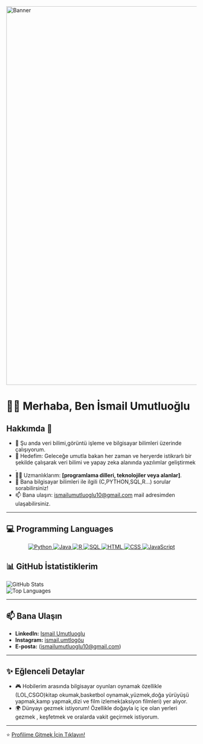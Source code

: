 <img src="https://github.com/user-attachments/assets/60195ffb-560f-40ff-a656-9b0795babf4a" alt="Banner" width="1000"/>

# 🙋‍♂️ Merhaba, Ben İsmail Umutluoğlu

## Hakkımda 🚀

- 🌱 Şu anda veri bilimi,görüntü işleme ve bilgisayar bilimleri üzerinde çalışıyorum.  
- 🎯 Hedefim: Geleceğe umutla bakan her zaman ve heryerde istikrarlı bir şekilde çalışarak veri bilimi ve yapay zeka alanında yazılımlar geliştirmek .  
- 🧑‍💻 Uzmanlıklarım: **[programlama dilleri, teknolojiler veya alanlar]**.  
- 💬 Bana bilgisayar bilimleri ile ilgili (C,PYTHON,SQL,R...)  sorular sorabilirsiniz!  
- 📫 Bana ulaşın: ismailumutluoglu10@gmail.com mail adresimden ulaşabilirsiniz. 

---



## 💻 Programming Languages

<p align="center">
    <a href="https://www.python.org/" target="_blank">
        <img src="https://img.shields.io/badge/Python-3776AB?style=for-the-badge&logo=python&logoColor=white" alt="Python" />
    </a>
    <a href="https://www.java.com/" target="_blank">
        <img src="https://img.shields.io/badge/Java-007396?style=for-the-badge&logo=java&logoColor=white" alt="Java" />
    </a>
    <a href="https://www.r-project.org/" target="_blank">
        <img src="https://img.shields.io/badge/R-276DC3?style=for-the-badge&logo=r&logoColor=white" alt="R" />
    </a>
    <a href="https://www.mysql.com/" target="_blank">
        <img src="https://img.shields.io/badge/SQL-4479A1?style=for-the-badge&logo=mysql&logoColor=white" alt="SQL" />
    </a>
    <a href="https://developer.mozilla.org/en-US/docs/Web/HTML" target="_blank">
        <img src="https://img.shields.io/badge/HTML5-E34F26?style=for-the-badge&logo=html5&logoColor=white" alt="HTML" />
    </a>
    <a href="https://developer.mozilla.org/en-US/docs/Web/CSS" target="_blank">
        <img src="https://img.shields.io/badge/CSS3-1572B6?style=for-the-badge&logo=css3&logoColor=white" alt="CSS" />
    </a>
    <a href="https://developer.mozilla.org/en-US/docs/Web/JavaScript" target="_blank">
        <img src="https://img.shields.io/badge/JavaScript-F7DF1E?style=for-the-badge&logo=javascript&logoColor=black" alt="JavaScript" />
    </a>
</p>




## 📊 GitHub İstatistiklerim

![GitHub Stats](https://github-readme-stats.vercel.app/api?username=kullaniciadi&show_icons=true&theme=radical)  
![Top Languages](https://github-readme-stats.vercel.app/api/top-langs/?username=kullaniciadi&layout=compact&theme=radical)

---

## 📫 Bana Ulaşın

- **LinkedIn:** [Ismail Umutluoglu](https://linkedin.com/in/IsmailUmutluoglu)  
- **Instagram:** [ismail.umtlogöu](https://instagram.com/ismail.umtloglu)  
- **E-posta:** (ismailumutluoglu10@gmail.com)

---

## ✨ Eğlenceli Detaylar

- 🎮 Hobilerim arasında bilgisayar oyunları oynamak özellikle (LOL,CSGO)kitap okumak,basketbol oynamak,yüzmek,doğa yürüyüşü yapmak,kamp yapmak,dizi ve film izlemek(aksiyon filmleri) yer alıyor.  
- 🌍 Dünyayı gezmek istiyorum! Özellikle doğayla iç içe olan yerleri gezmek , keşfetmek ve oralarda vakit geçirmek istiyorum.

---

⭐️ [Profilime Gitmek İçin Tıklayın!](https://github.com/ismailumutluoglu)
